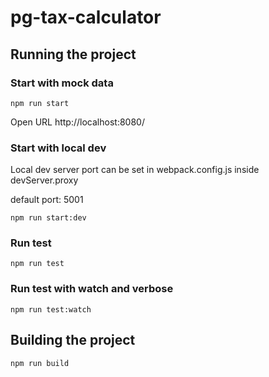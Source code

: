 # pg-tax-calculator

## Running the project

### Start with mock data
```shell
npm run start
```

Open URL
http://localhost:8080/

### Start with local dev
Local dev server port can be set in webpack.config.js inside devServer.proxy

default port: 5001
```shell
npm run start:dev
```

### Run test
```shell
npm run test
```

### Run test with watch and verbose
```shell
npm run test:watch
```

## Building the project
```shell
npm run build
```
